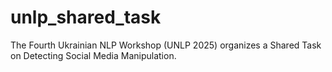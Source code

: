 # unlp_shared_task
The Fourth Ukrainian NLP Workshop (UNLP 2025) organizes a Shared Task on Detecting Social Media Manipulation.
